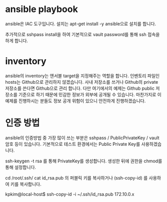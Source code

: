 

# ansible playbook
  
  ansible은 IAC 도구입니다. 
  설치는 apt-get install -y ansible으로 설치를 합니다.
  
  추가적으로 sshpass install을 하여 기본적으로 vault password를 통해 ssh 접속을 하게 합니다.
  






# inventory

  ansible의 inventory는 앤서블 target을 지정해주는 역할을 합니다.
  인벤토리 파일인 hosts는 Github으로 관리하지 않겠습니다.
  사내 저장소를 쓰거나 Github의 private 저장소를 쓴다면 Github으로 관리 합니다.
  다만 여기에서의 예제는 Github public 저장소를 기준으로 하기 때문에 민감한 정보가 외부에 공개될 수 있습니다.
  마찬가지로 이 예제를 진행하시는 분들도 정보 공개 위험이 있으니 안전하게 진행하겠습니다.
  
  
# 인증 방법

  ansible의 인증방법 중 가장 많이 쓰는 부분은 sshpass / PublicPrivateKey / vault 암호 등이 있습니다.
  기본적으로 테스트 환경에서는 Public Private Key를 사용하겠습니다.
  
  ssh-keygen -t rsa 를 통해 PrivateKey를 생성합니다.
  생성한 뒤에 권한을 chmod를 통해 설정합니다.
  
  cd /root/.ssh/
  cat id_rsa.pub 의 퍼블릭 키를 복사하거나 (ssh-copy-id) 를 사용하여 키를 복사합니다.
  
  kpkim@local-host$ ssh-copy-id -i ~/.ssh/id_rsa.pub 172.10.0.x 
  
  

